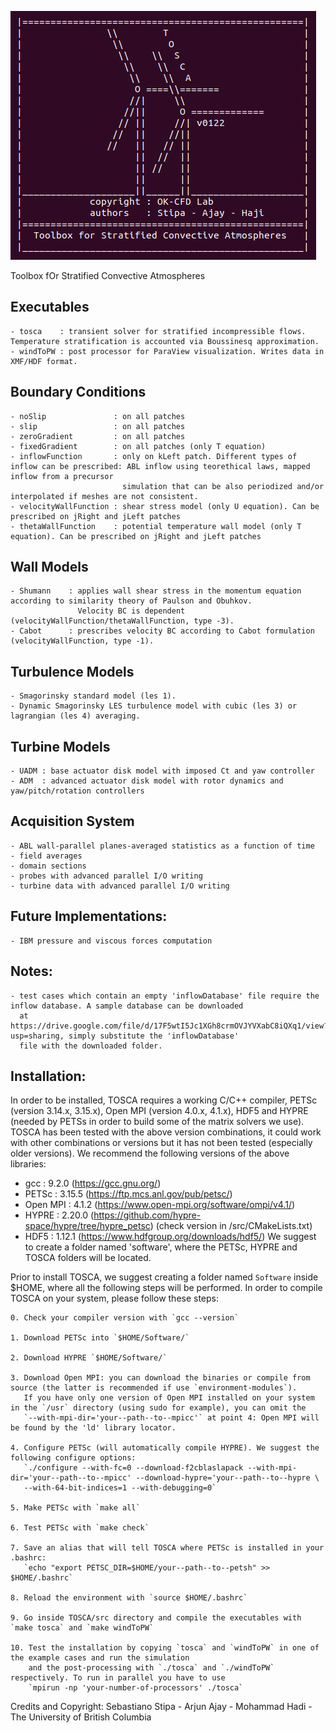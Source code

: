 ![TOSCA](docs/images/tosca.png)

Toolbox fOr Stratified Convective Atmospheres

## Executables

    - tosca    : transient solver for stratified incompressible flows. Temperature stratification is accounted via Boussinesq approximation.
    - windToPW : post processor for ParaView visualization. Writes data in XMF/HDF format.

## Boundary Conditions

    - noSlip               : on all patches
    - slip                 : on all patches
    - zeroGradient         : on all patches
    - fixedGradient        : on all patches (only T equation)
    - inflowFunction       : only on kLeft patch. Different types of inflow can be prescribed: ABL inflow using teorethical laws, mapped inflow from a precursor
                             simulation that can be also periodized and/or interpolated if meshes are not consistent.
    - velocityWallFunction : shear stress model (only U equation). Can be prescribed on jRight and jLeft patches
    - thetaWallFunction    : potential temperature wall model (only T equation). Can be prescribed on jRight and jLeft patches

## Wall Models

    - Shumann    : applies wall shear stress in the momentum equation according to similarity theory of Paulson and Obuhkov.
                   Velocity BC is dependent (velocityWallFunction/thetaWallFunction, type -3).
    - Cabot      : prescribes velocity BC according to Cabot formulation (velocityWallFunction, type -1).

## Turbulence Models

    - Smagorinsky standard model (les 1).
    - Dynamic Smagorinsky LES turbulence model with cubic (les 3) or lagrangian (les 4) averaging.

## Turbine Models

    - UADM : base actuator disk model with imposed Ct and yaw controller
    - ADM  : advanced actuator disk model with rotor dynamics and yaw/pitch/rotation controllers

## Acquisition System

    - ABL wall-parallel planes-averaged statistics as a function of time
    - field averages
    - domain sections
    - probes with advanced parallel I/O writing
    - turbine data with advanced parallel I/O writing

## Future Implementations:

    - IBM pressure and viscous forces computation

## Notes:

    - test cases which contain an empty 'inflowDatabase' file require the inflow database. A sample database can be downloaded
      at https://drive.google.com/file/d/17F5wtI5Jc1XGh8crmOVJYVXabC8iQXq1/view?usp=sharing, simply substitute the 'inflowDatabase'
      file with the downloaded folder.

## Installation:

In order to be installed, TOSCA requires a working C/C++ compiler, PETSc (version 3.14.x, 3.15.x), Open MPI (version 4.0.x, 4.1.x), HDF5 and
HYPRE (needed by PETSs in order to build some of the matrix solvers we use). TOSCA has been tested with the above version combinations,
it could work with other combinations or versions but it has not been tested (especially older versions).
We recommend the following versions of the above libraries:
 - gcc      : 9.2.0  (https://gcc.gnu.org/)
 - PETSc    : 3.15.5 (https://ftp.mcs.anl.gov/pub/petsc/)
 - Open MPI : 4.1.2  (https://www.open-mpi.org/software/ompi/v4.1/)
 - HYPRE    : 2.20.0 (https://github.com/hypre-space/hypre/tree/hypre_petsc) (check version in /src/CMakeLists.txt)
 - HDF5     : 1.12.1 (https://www.hdfgroup.org/downloads/hdf5/)
We suggest to create a folder named 'software', where the PETSc, HYPRE and TOSCA folders will be located.

Prior to install TOSCA, we suggest creating a folder named `Software` inside $HOME, where all the following steps will be performed.
In order to compile TOSCA on your system, please follow these steps:

    0. Check your compiler version with `gcc --version`

    1. Download PETSc into `$HOME/Software/`

    2. Download HYPRE `$HOME/Software/`

    3. Download Open MPI: you can download the binaries or compile from source (the latter is recommended if use `environment-modules`).
       If you have only one version of Open MPI installed on your system in the `/usr` directory (using sudo for example), you can omit the
       `--with-mpi-dir='your--path--to--mpicc'` at point 4: Open MPI will be found by the 'ld' library locator.

    4. Configure PETSc (will automatically compile HYPRE). We suggest the following configure options:
       `./configure --with-fc=0 --download-f2cblaslapack --with-mpi-dir='your--path--to--mpicc' --download-hypre='your--path--to--hypre \
       --with-64-bit-indices=1 --with-debugging=0`

    5. Make PETSc with `make all`

    6. Test PETSc with `make check`

    7. Save an alias that will tell TOSCA where PETSc is installed in your .bashrc:
       `echo "export PETSC_DIR=$HOME/your--path--to--petsh" >> $HOME/.bashrc`

    8. Reload the environment with `source $HOME/.bashrc`

    9. Go inside TOSCA/src directory and compile the executables with `make tosca` and `make windToPW`

    10. Test the installation by copying `tosca` and `windToPW` in one of the example cases and run the simulation
        and the post-processing with `./tosca` and `./windToPW` respectively. To run in parallel you have to use
        `mpirun -np 'your-number-of-processors' ./tosca`

Credits and Copyright: Sebastiano Stipa - Arjun Ajay - Mohammad Hadi - The University of British Columbia
